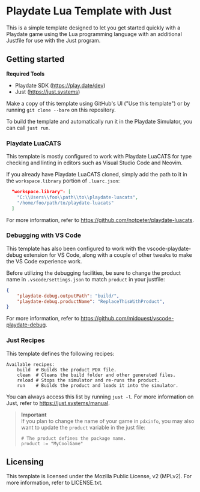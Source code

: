 # Playdate Lua Template with Just

This is a simple template designed to let you get started quickly with a
Playdate game using the Lua programming language with an additional
Justfile for use with the Just program.

## Getting started

**Required Tools**  

- Playdate SDK (https://play.date/dev)
- Just (https://just.systems)

Make a copy of this template using GitHub's UI ("Use this template") or by
running `git clone --bare` on this repository.

To build the template and automatically run it in the Playdate Simulator,
you can call `just run`.

### Playdate LuaCATS

This template is mostly configured to work with Playdate LuaCATS for type
checking and linting in editors such as Visual Studio Code and Neovim.

If you already have Playdate LuaCATS cloned, simply add the path to it in
the `workspace.library` portion of `.luarc.json`:

```json
  "workspace.library": [
    "C:\\Users\\foo\\path\\to\\playdate-luacats",
    "/home/foo/path/to/playdate-luacats"
  ]
```

For more information, refer to https://github.com/notpeter/playdate-luacats.

### Debugging with VS Code

This template has also been configured to work with the
vscode-playdate-debug extension for VS Code, along with a couple of other
tweaks to make the VS Code experience work.

Before utilizing the debugging facilities, be sure to change the product
name in `.vscode/settings.json` to match `product` in your justfile:

```json
{
    "playdate-debug.outputPath": "build/",
    "playdate-debug.productName": "ReplaceThisWithProduct",
}
```

For more information, refer to https://github.com/midouest/vscode-playdate-debug.

### Just Recipes

This template defines the following recipes:

```
Available recipes:
    build  # Builds the product PDX file.
    clean  # Cleans the build folder and other generated files.
    reload # Stops the simulator and re-runs the product.
    run    # Builds the product and loads it into the simulator.
```

You can always access this list by running `just -l`. For more information
on Just, refer to https://just.systems/manual.

> **Important**  
> If you plan to change the name of your game in `pdxinfo`, you may also
> want to update the `product` variable in the just file:
> ```just
> # The product defines the package name.
> product := "MyCoolGame"
> ```

## Licensing

This template is licensed under the Mozilla Public License, v2 (MPLv2).
For more information, refer to LICENSE.txt.
